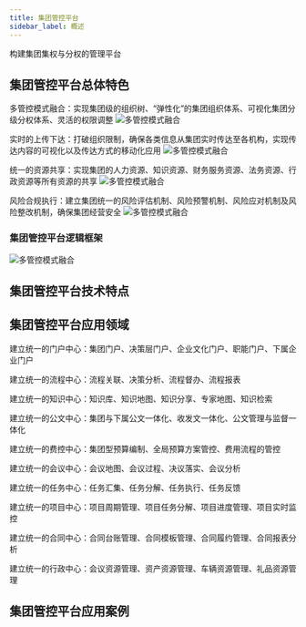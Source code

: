 ```yaml
---
title: 集团管控平台
sidebar_label: 概述
---
```


构建集团集权与分权的管理平台
## 集团管控平台总体特色
多管控模式融合：实现集团级的组织树、“弹性化”的集团组织体系、可视化集团分级分权体系、灵活的权限调整
![多管控模式融合](/static/groupimg/m1_l.png)

实时的上传下达：打破组织限制，确保各类信息从集团实时传达至各机构，实现传达内容的可视化以及传达方式的移动化应用
![多管控模式融合](/static/groupimg/m2_l.png)

统一的资源共享：实现集团的人力资源、知识资源、财务服务资源、法务资源、行政资源等所有资源的共享
![多管控模式融合](/static/groupimg/m3_l.png)

风险合规执行：建立集团统一的风险评估机制、风险预警机制、风险应对机制及风险整改机制，确保集团经营安全
![多管控模式融合](/static/groupimg/m4_l.png)

### 集团管控平台逻辑框架
![多管控模式融合](/static/groupimg/logic.png)

## 集团管控平台技术特点


## 集团管控平台应用领域
建立统一的门户中心：集团门户、决策层门户、企业文化门户、职能门户、下属企业门户

建立统一的流程中心：流程关联、决策分析、流程督办、流程报表

建立统一的知识中心：知识库、知识地图、知识分享、专家地图、知识检索

建立统一的公文中心：集团与下属公文一体化、收发文一体化、公文管理与监督一体化

建立统一的费控中心：集团型预算编制、全局预算方案管控、费用流程的管控

建立统一的会议中心：会议地图、会议过程、决议落实、会议分析

建立统一的任务中心：任务汇集、任务分解、任务执行、任务反馈

建立统一的项目中心：项目周期管理、项目任务分解、项目进度管理、项目实时监控

建立统一的合同中心：合同台账管理、合同模板管理、合同履约管理、合同报表分析

建立统一的行政中心：会议资源管理、资产资源管理、车辆资源管理、礼品资源管理


## 集团管控平台应用案例